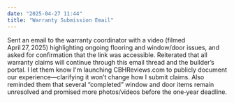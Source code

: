 ```yaml
---
date: "2025-04-27 11:44"
title: "Warranty Submission Email"
---
```


Sent an email to the warranty coordinator with a video (filmed April 27, 2025) highlighting ongoing flooring and window/door issues, and asked for confirmation that the link was accessible. Reiterated that all warranty claims will continue through this email thread and the builder’s portal. I let them know I'm launching CBHReviews.com to publicly document our experience—clarifying it won’t change how I submit claims. Also reminded them that several “completed” window and door items remain unresolved and promised more photos/videos before the one‑year deadline.